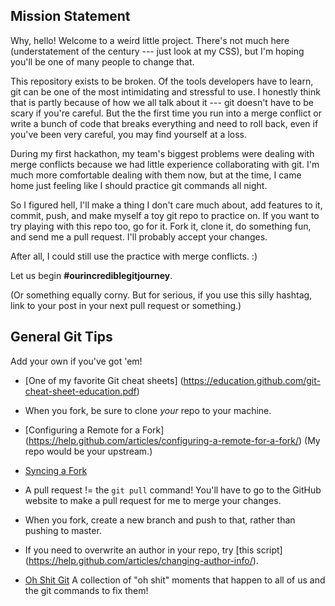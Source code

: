 ## Mission Statement

Why, hello! Welcome to a weird little project. There's not much here 
(understatement of the century --- just look at my CSS), but I'm hoping you'll 
be one of many people to change that.

This repository exists to be broken. Of the tools developers have to learn, git
can be one of the most intimidating and stressful to use. I honestly think that
is partly because of how we all talk about it --- git doesn't have to be scary
if you're careful. But the the first time you run into a merge conflict or
write a bunch of code that breaks everything and need to roll back, even if
you've been very careful, you may find yourself at a loss.

During my first hackathon, my team's biggest problems were dealing with merge
conflicts because we had little experience collaborating with git. I'm much more
comfortable dealing with them now, but at the time, I came home just feeling
like I should practice git commands all night.

So I figured hell, I'll make a thing I don't care much about, add features to 
it, commit, push, and make myself a toy git repo to practice on. If you want to 
try playing with this repo too, go for it. Fork it, clone it, do something fun, 
and send me a pull request. I'll probably accept your changes.

After all, I could still use the practice with merge conflicts. :)

Let us begin **#ourincrediblegitjourney**.

(Or something equally corny. But for serious, if you use this silly hashtag, 
link to your post in your next pull request or something.)


## General Git Tips

Add your own if you've got 'em!

* [One of my favorite Git cheat sheets]
  (https://education.github.com/git-cheat-sheet-education.pdf)

* When you fork, be sure to clone *your* repo to your machine.

* [Configuring a Remote for a Fork]
  (https://help.github.com/articles/configuring-a-remote-for-a-fork/) 
  (My repo would be your upstream.)

* [Syncing a Fork](https://help.github.com/articles/syncing-a-fork/)

* A pull request != the `git pull` command! You'll have to go to the GitHub 
  website to make a pull request for me to merge your changes.

* When you fork, create a new branch and push to that, rather than pushing to 
  master. 

* If you need to overwrite an author in your repo, try [this script]
  (https://help.github.com/articles/changing-author-info/).

* [Oh Shit Git](http://ohshitgit.com/) A collection of "oh shit" moments that 
  happen to all of us and the git commands to fix them!
